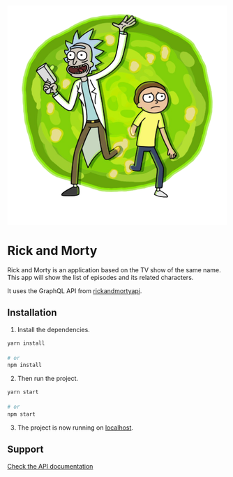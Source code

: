 <p align="center">
  <img alt="Rick and Morty logo" src="https://raw.githubusercontent.com/limpatrick/rick-and-morty/master/public/logo512.png">
</p>

# Rick and Morty

Rick and Morty is an application based on the TV show of the same name. This app will show the list of episodes and its related characters.

It uses the GraphQL API from [rickandmortyapi](https://rickandmortyapi.com/).

## Installation

1. Install the dependencies.

```bash
yarn install

# or
npm install
```

2. Then run the project.

```bash
yarn start

# or
npm start
```

3. The project is now running on [localhost](http://localhost:3000/).

## Support

[Check the API documentation](https://rickandmortyapi.com/documentation)
